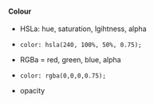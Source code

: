 #### Colour

- HSLa: hue, saturation, lgihtness, alpha
- `color: hsla(240, 100%, 50%, 0.75);`

- RGBa = red, green, blue, alpha
- `color: rgba(0,0,0,0.75);`

- opacity
